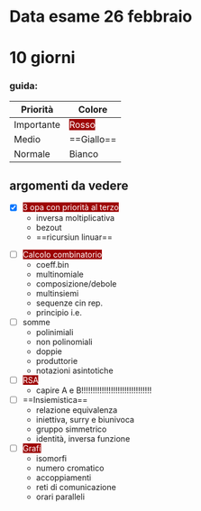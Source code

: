 # Data esame 26 febbraio
# 10 giorni
### guida:
| Priorità | Colore |
| ---- | ---- |
| Importante | <span style="color: white; background-color: #9E0404;">Rosso</span> |
| Medio | ==Giallo== |
| Normale | Bianco |
## argomenti da vedere
- [x]  <span style="color: white; background-color: #9E0404">3 opa con priorità al terzo</span>    
	+ inversa moltiplicativa
	+ bezout
	+ ==ricursiun linuar== 
+ [ ] <span style="color: white; background-color: #9E0404;">Calcolo combinatorio</span>
	- coeff.bin
	- multinomiale
	- composizione/debole
	- multinsiemi
	- sequenze cin rep.
	- principio i.e.
+ [ ] somme
	+ polinimiali
	+ non polinomiali
	+ doppie
	+ produttorie
	+ notazioni asintotiche
+ [ ] <span style="color: white; background-color:#9E0404;">RSA</span>
	+ capire A e B!!!!!!!!!!!!!!!!!!!!!!!!!!!!!!! 
+ [ ] ==Insiemistica==
	+ relazione equivalenza
	+ iniettiva, surry e biunivoca
	+ gruppo simmetrico
	+ identità, inversa funzione
+ [ ] <span style="color: white; background-color: #9E0404;">Grafi</span>
	+ isomorfi
	+ numero cromatico
	+ accoppiamenti
	+ reti di comunicazione
	+ orari paralleli